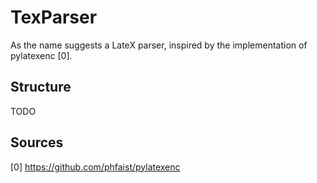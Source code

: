 # TexParser

As the name suggests a LateX parser, inspired by the implementation of pylatexenc [0].

## Structure

TODO

## Sources

[0] https://github.com/phfaist/pylatexenc